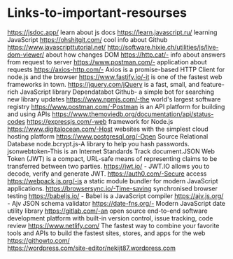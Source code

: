 # Links-to-important-resourses
https://jsdoc.app/                learn about js docs
https://learn.javascript.ru/       learning JavaScript
https://ohshitgit.com/            cool info about Github
https://www.javascripttutorial.net/
http://software.hixie.ch/utilities/js/live-dom-viewer/ about how changes DOM
https://http.cat/- info about answers from request to server
https://www.postman.com/- application about requests
https://axios-http.com/- Axios is a promise-based HTTP Client for node.js and the browser
https://www.fastify.io/-it is one of the fastest web frameworks in town.
https://jquery.com/jQuery is a fast, small, and feature-rich JavaScript library
Dependatabot Github- a simple bot for searching new library updates
https://www.npmjs.com/-the world's largest software registry
https://www.postman.com/-Postman is an API platform for building and using APIs
https://www.themoviedb.org/documentation/api/status-codes
https://expressjs.com/-web framework for Node.js
https://www.digitalocean.com/-Host websites with the simplest cloud hosting platform
https://www.postgresql.org/-Open Source Relational Database
node.bcrypt.js-A library to help you hash passwords.
jsonwebtoken-This is an Internet Standards Track document.JSON Web Token (JWT) is a compact, URL-safe means of representing claims to be transferred between two parties.
https://jwt.io/ - JWT.IO allows you to decode, verify and generate JWT.
https://auth0.com/-Secure access
https://webpack.js.org/-is a static module bundler for modern JavaScript applications.
https://browsersync.io/-Time-saving synchronised browser testing
https://babeljs.io/ - Babel is a JavaScript compiler
https://ajv.js.org/ - Ajv JSON schema validator
https://date-fns.org/- Modern JavaScript date utility library
https://gitlab.com/-an open source end-to-end software development platform with built-in version control, issue tracking, code review 
https://www.netlify.com/ The fastest way to combine your favorite tools and APIs to build the fastest sites, stores, and apps for the web
https://githowto.com/  
https://wordpress.com/site-editor/nekijt87.wordpress.com
